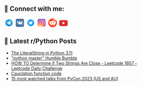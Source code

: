 ## 🔎 Connect with me:
[<img src="https://github.com/bullbesh/bullbesh/blob/main/images/Telegram.png" width="32" height="32" />](https://t.me/bullbesh)
[<img src="https://github.com/bullbesh/bullbesh/blob/main/images/VK.png" width="32" height="32" />](https://vk.com/bullbesh)
[<img src="https://github.com/bullbesh/bullbesh/blob/main/images/Twitter.png" width="32" height="32" />](https://twitter.com/bullbesh1)
[<img src="https://github.com/bullbesh/bullbesh/blob/main/images/Instagram.png" width="32" height="32" />](https://www.instagram.com/bullbesh)
[<img src="https://github.com/bullbesh/bullbesh/blob/main/images/Reddit.png" width="32" height="32" />](https://www.reddit.com/user/bullbesh)
[<img src="https://github.com/bullbesh/bullbesh/blob/main/images/YouTube.png" width="32" height="32" />](https://www.youtube.com/channel/UCtfjRs6uzgq5mfm8S06WTcg)

## 📕 Latest r/Python Posts
<!-- BLOG-POST-LIST:START -->
- [The LiteralString in Python 3.11](https://www.reddit.com/r/Python/comments/196i20a/the_literalstring_in_python_311/)
- [&quot;python master&quot; Humble Bumble](https://www.reddit.com/r/Python/comments/196hqz2/python_master_humble_bumble/)
- [HOW TO Determine if Two Strings Are Close - Leetcode 1657 - Leetcode Daily Challenge](https://www.reddit.com/r/Python/comments/196e1ma/how_to_determine_if_two_strings_are_close/)
- [Cauclation function code](https://www.reddit.com/r/Python/comments/196cbrf/cauclation_function_code/)
- [15 most watched talks from PyCon 2023 &lpar;US and AU&rpar;](https://www.reddit.com/r/Python/comments/196b3ak/15_most_watched_talks_from_pycon_2023_us_and_au/)
<!-- BLOG-POST-LIST:END -->
